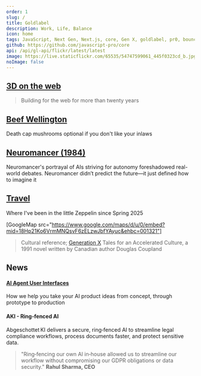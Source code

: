 ```yaml
---
order: 1
slug: /
title: Goldlabel
description: Work, Life, Balance
icon: home
tags: JavaScript, Next Gen, Next.js, core, Gen X, goldlabel, pr0, bouncer, AI Prompt Engineering, ChatGPT, OpenAI, Singularity, Frontend, Vanilla JS, TypeScript, React, Angular, Vue, Material UI, MUI, Flash, Server Side JavaScript, Node, Gatsby, NextJS, Headless CMS
github: https://github.com/javascript-pro/core
api: /api/gl-api/flickr/latest/latest
image: https://live.staticflickr.com/65535/54747599061_445f0323cd_b.jpg
noImage: false
---
```


## [3D on the web](/work/expertise/web3d)

> Building for the web for more than twenty years

## [Beef Wellington](/balance/writing/wei-zangs-food/beef-wellie)

Death cap mushrooms optional if you don't like your inlaws

## [Neuromancer (1984)](/balance/writers/william-gibson)

Neuromancer's portrayal of AIs striving for autonomy foreshadowed real-world debates. Neuromancer didn’t predict the future—it just defined how to imagine it

## [Travel](/life/travel)

Where I've been in the little Zeppelin since Spring 2025

[GoogleMap src="https://www.google.com/maps/d/u/0/embed?mid=18Hp21Ko6VrmMNQsvF6zELzwJbfYAyuc&ehbc=001321"]

> Cultural reference; [Generation X](/balance/writers/generation-x) Tales for an Accelerated Culture, a 1991 novel written by Canadian author Douglas Coupland

## News

#### [AI Agent User Interfaces](/work/expertise/ai/agents)

How we help you take your AI product ideas from concept, through prototype to production

#### AKI - Ring‑fenced AI

Abgeschottet KI delivers a secure, ring‑fenced AI to streamline legal compliance workflows, process documents faster, and protect sensitive data.

> "Ring‑fencing our own AI in‑house allowed us to streamline our workflow without compromising our GDPR obligations or data security." **Rahul Sharma, CEO**

